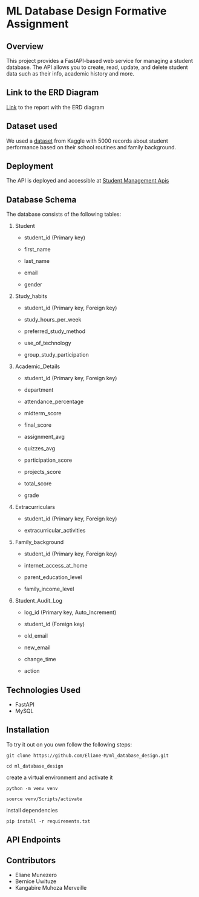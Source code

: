 # ML Database Design Formative Assignment

## Overview

This project provides a FastAPI-based web service for managing a student database. The API allows you to create, read, update, and delete student data such as their info, academic history and more.

## Link to the ERD Diagram
[Link](https://docs.google.com/document/d/1xDpYWynzNSU_wvh1TCrWlSaNk-pWvK2GxdJD9APbZBs/edit?usp=sharing) to the report with the ERD diagram

## Dataset used

We used a [dataset](https://www.kaggle.com/datasets/mahmoudelhemaly/students-grading-dataset) from Kaggle with 5000 records about student performance based on their school routines and family background.

## Deployment

The API is deployed and accessible at [Student Management Apis](https://ml-database-design.onrender.com)

## Database Schema

The database consists of the following tables:

  1. Student
  
     - student_id (Primary key)
     
     - first_name
     
     - last_name
     
     - email
     
     - gender
     
  2. Study_habits
     
     - student_id (Primary key, Foreign key)
     
     - study_hours_per_week
     
     - preferred_study_method
     
     - use_of_technology
     
     - group_study_participation

  3. Academic_Details
     
     - student_id (Primary key, Foreign key)
     
     - department
     
     - attendance_percentage
     
     - midterm_score
     
     - final_score
     
     - assignment_avg
     
     - quizzes_avg
     
     - participation_score
     
     - projects_score
     
     - total_score
     
     - grade

  4. Extracurriculars
     
     - student_id (Primary key, Foreign key)
     
     - extracurricular_activities

  5. Family_background
     
     - student_id (Primary key, Foreign key)
     
     - internet_access_at_home
     
     - parent_education_level
     
     - family_income_level
     
  6. Student_Audit_Log

     - log_id (Primary key, Auto_Increment)
     
     - student_id (Foreign key)
     
     - old_email
     
     - new_email
     
     - change_time
     
     - action

## Technologies Used

- FastAPI
- MySQL

## Installation
To try it out on you own follow the following steps:

```
git clone https://github.com/Eliane-M/ml_database_design.git
```

```
cd ml_database_design
```

create a virtual environment and activate it

```
python -m venv venv
```

```
source venv/Scripts/activate
```

install dependencies

```
pip install -r requirements.txt
```


## API Endpoints


## Contributors

- Eliane Munezero
- Bernice Uwituze
- Kangabire Muhoza Merveille


